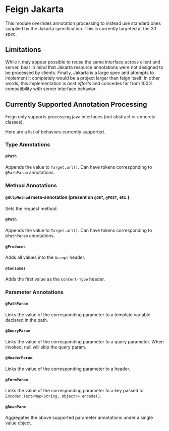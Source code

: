 # Feign Jakarta
This module overrides annotation processing to instead use standard ones supplied by the Jakarta specification.  This is currently targeted at the 3.1 spec.

## Limitations
While it may appear possible to reuse the same interface across client and server, bear in mind that Jakarta resource
 annotations were not designed to be processed by clients. Finally, Jakarta is a large spec and attempts to implement
it completely would be a project larger than feign itself.  In other words, this implementation is *best efforts* and 
concedes far from 100% compatibility with server interface behavior.

## Currently Supported Annotation Processing
Feign only supports processing java interfaces (not abstract or concrete classes).

Here are a list of behaviors currently supported.
### Type Annotations
#### `@Path`
Appends the value to `Target.url()`.  Can have tokens corresponding to `@PathParam` annotations.
### Method Annotations
#### `@HttpMethod` meta-annotation (present on `@GET`, `@POST`, etc.)
Sets the request method.
#### `@Path`
Appends the value to `Target.url()`.  Can have tokens corresponding to `@PathParam` annotations.
#### `@Produces`
Adds all values into the `Accept` header.
#### `@Consumes`
Adds the first value as the `Content-Type` header.
### Parameter Annotations
#### `@PathParam`
Links the value of the corresponding parameter to a template variable declared in the path.
#### `@QueryParam`
Links the value of the corresponding parameter to a query parameter.  When invoked, null will skip the query param.
#### `@HeaderParam`
Links the value of the corresponding parameter to a header.
#### `@FormParam`
Links the value of the corresponding parameter to a key passed to `Encoder.Text<Map<String, Object>>.encode()`.
#### `@BeanParm`
Aggregates the above supported parameter annotations under a single value object.
